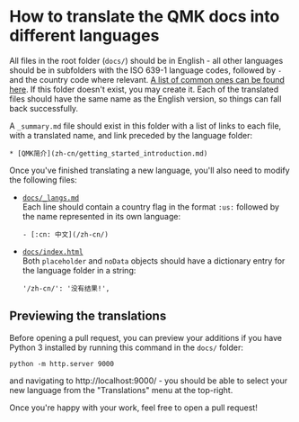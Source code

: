 # How to translate the QMK docs into different languages

All files in the root folder (`docs/`) should be in English - all other languages should be in subfolders with the ISO 639-1 language codes, followed by `-` and the country code where relevant. [A list of common ones can be found here](https://www.andiamo.co.uk/resources/iso-language-codes/). If this folder doesn't exist, you may create it. Each of the translated files should have the same name as the English version, so things can fall back successfully.

A `_summary.md` file should exist in this folder with a list of links to each file, with a translated name, and link preceded by the language folder:

    * [QMK简介](zh-cn/getting_started_introduction.md)

Once you've finished translating a new language, you'll also need to modify the following files:

* [`docs/_langs.md`](https://github.com/qmk/qmk_firmware/blob/master/docs/_langs.md)  
  Each line should contain a country flag in the format `:us:` followed by the name represented in its own language:  
  
      - [:cn: 中文](/zh-cn/)

* [`docs/index.html`](https://github.com/qmk/qmk_firmware/blob/master/docs/index.html)  
  Both `placeholder` and `noData` objects should have a dictionary entry for the language folder in a string:  
  
      '/zh-cn/': '没有结果!',

## Previewing the translations

Before opening a pull request, you can preview your additions if you have Python 3 installed by running this command in the `docs/` folder:

    python -m http.server 9000

and navigating to http://localhost:9000/ - you should be able to select your new language from the "Translations" menu at the top-right.

Once you're happy with your work, feel free to open a pull request!
